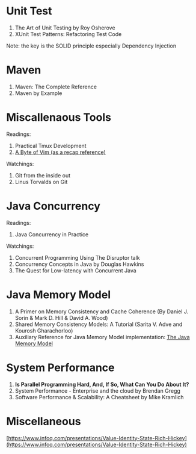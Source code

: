 # Unit Test
1. The Art of Unit Testing by Roy Osherove
2. XUnit Test Patterns: Refactoring Test Code 

Note: the key is the SOLID principle especially Dependency Injection

# Maven
1. Maven: The Complete Reference
2. Maven by Example

# Miscallenaous Tools
Readings:
1. Practical Tmux Development
2. [A Byte of Vim (as a recap reference)](https://vim.swaroopch.com/)

Watchings: 
1. Git from the inside out
2. Linus Torvalds on Git



# Java Concurrency
Readings:
1. Java Concurrency in Practice

Watchings:
1. Concurrent Programming Using The Disruptor talk
2. Concurrency Concepts in Java by Douglas Hawkins
3. The Quest for Low-latency with Concurrent Java

# Java Memory Model
1. A Primer on Memory Consistency and Cache Coherence (By Daniel J. Sorin & Mark D. Hill & David A. Wood)
2. Shared Memory Consistency Models: A Tutorial (Sarita V. Adve and Kourosh Gharachorloo)
3. Auxiliary Reference for Java Memory Model implementation: [The Java Memory Model](JMM.pdf)

# System Performance
1. **Is Parallel Programming Hard, And, If So, What Can You Do About It?**
2. System Performance - Enterprise and the cloud by Brendan Gregg
3. Software Performance & Scalability: A Cheatsheet by Mike Kramlich

# Miscellaneous
[https://www.infoq.com/presentations/Value-Identity-State-Rich-Hickey](https://www.infoq.com/presentations/Value-Identity-State-Rich-Hickey)
